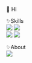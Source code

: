 <!-- %20 -->

👋 Hi

✨Skills  
<img src="https://img.shields.io/badge/C-A8B9CC?style=for-the-badge&logo=C&logoColor=white"/></a>
<img src="https://img.shields.io/badge/JAVA-007396?style=for-the-badge&logo=java&logoColor=white">  
<img src="https://img.shields.io/badge/Spring-6DB33F?style=for-the-badge&logo=Spring&logoColor=white">
<img src="https://img.shields.io/badge/mysql-4479A1?style=for-the-badge&logo=mysql&logoColor=white">


✨About  
<a href="https://hump-mountain.tistory.com/"><img src="https://img.shields.io/badge/TISTORY-FF5722?style=for-the-badge&logo=Blogger&logoColor=white"/></a>
